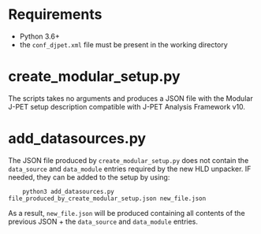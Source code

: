 # Requirements
* Python 3.6+
* the `conf_djpet.xml` file must be present in the working directory 

# create_modular_setup.py

The scripts takes no arguments and produces a JSON file with the Modular J-PET setup description compatible with J-PET Analysis Framework v10.

# add_datasources.py

The JSON file produced by `create_modular_setup.py` does not contain the `data_source` and `data_module` entries required by the new HLD unpacker. IF needed, they can be added to the setup by using:
```
    python3 add_datasources.py file_produced_by_create_modular_setup.json new_file.json
```
As a result, `new_file.json` will be produced containing all contents of the previous JSON + the `data_source` and `data_module` entries.
